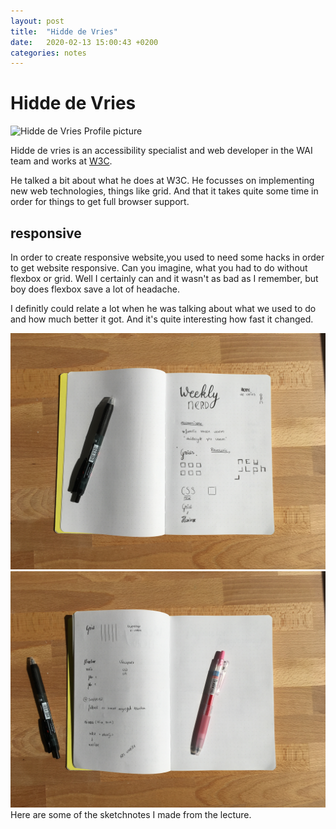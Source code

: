 ```yaml
---
layout: post
title:  "Hidde de Vries"
date:   2020-02-13 15:00:43 +0200
categories: notes
---
```


# Hidde de Vries
<img class="" src="https://www.w3.org/People/hidde/hidde.jpg" alt="Hidde de Vries Profile picture">

Hidde de vries is an accessibility specialist and web developer in the WAI team and works at [W3C](https://www.w3.org/People/hidde/).

He talked a bit about what he does at W3C. He focusses on implementing new web technologies, things like grid. And that it takes quite some time in order for things to get full browser support.

## responsive
In order to create responsive website,you used to need some hacks in order to get website responsive. Can you imagine, what you had to do without flexbox or grid. Well I certainly can and it wasn't as bad as I remember, but boy does flexbox save a lot of headache.

I definitly could relate a lot when he was talking about what we used to do and how much better it got. And it's quite interesting how fast it changed.

<img src="../img/notes/hidde-de-vries-p1.jpg">
<img src="../img/notes/hidde-de-vries-p2.jpg">
Here are some of the sketchnotes I made from the lecture.
